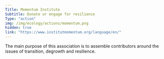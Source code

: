 ```yaml
---
Title: Momentum Institute
Subtitle: Donate or engage for resilience
Type: "action"
img: /img/ecology/actions/momentum.png
hidden: true
link: "https://www.institutmomentum.org/language/en/"
---
```


The main purpose of this association is to assemble contributors around the issues of transition, degrowth and resilience.